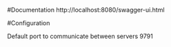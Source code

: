 #Documentation
http://localhost:8080/swagger-ui.html

#Configuration

Default port to communicate between servers 9791